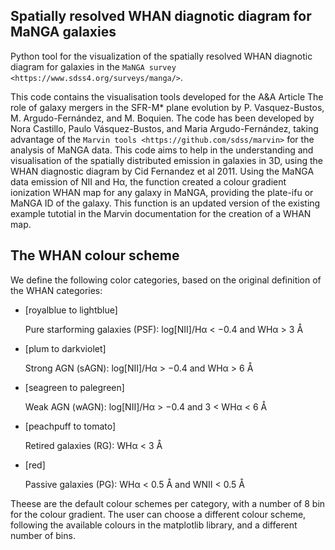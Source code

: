 Spatially resolved WHAN diagnotic diagram for MaNGA galaxies
------------------------------------------------------------

Python tool for the visualization of the spatially resolved WHAN diagnotic diagram for galaxies in the `MaNGA survey <https://www.sdss4.org/surveys/manga/>`.

This code contains the visualisation tools developed for the A&A Article The role of galaxy mergers in the SFR-M* plane evolution by P. Vasquez-Bustos, M. Argudo-Fernández, and M. Boquien.
The code has been developed by Nora Castillo, Paulo Vásquez-Bustos, and Maria Argudo-Fernández, taking advantage of the `Marvin tools <https://github.com/sdss/marvin>` for the analysis of MaNGA data. This code aims to help in the understanding and visualisation of the spatially distributed emission in galaxies in 3D, using the WHAN diagnostic diagram by Cid Fernandez et al 2011. Using the MaNGA data emission of NII and Hα, the function created a colour gradient ionization WHAN map for any galaxy in MaNGA, providing the plate-ifu or MaNGA ID of the galaxy. This function is an updated version of the existing example tutotial in the Marvin documentation for the creation of a WHAN map. 

The WHAN colour scheme
----------------------

We define the following color categories, based on the original definition of the WHAN categories:


* [royalblue to lightblue]

  Pure starforming galaxies (PSF): log[NII]/Hα < −0.4 and WHα > 3 Å 

* [plum to darkviolet]
  
  Strong AGN (sAGN): log[NII]/Hα > −0.4 and WHα > 6 Å 

* [seagreen to palegreen]
  
  Weak AGN (wAGN): log[NII]/Hα > −0.4 and 3 < WHα < 6 Å 

* [peachpuff to tomato]
  
  Retired galaxies (RG): WHα < 3 Å 

* [red]
  
  Passive galaxies (PG): WHα < 0.5 Å and WNII < 0.5 Å 


Theese are the default colour schemes per category, with a number of 8 bin for the colour gradient. The user can choose a different colour scheme, following the available colours in the matplotlib library, and a different number of bins. 


